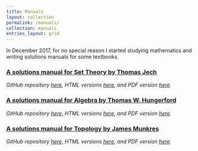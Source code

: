 ```yaml
---
title: Manuals
layout: collection
permalink: /manuals/
collection: manuals
entries_layout: grid
---
```


In December 2017, for no special reason I started studying mathematics and
writing solutions manuals for some textbooks.

### [A solutions manual for Set Theory by Thomas Jech](/manuals/jech-set-theory-solutions/)

_GitHub repository [here](https://github.com/9beach/jech-set-theory-solutions),
HTML versions [here](https://9beach.github.io/manuals/jech-set-theory-solutions/), and PDF version [here](https://github.com/9beach/jech-set-theory-solutions/releases)._

### [A solutions manual for Algebra by Thomas W. Hungerford](/manuals/hungerford-algebra-solutions/)

_GitHub repository [here](https://github.com/9beach/hungerford-algebra-solutions),
HTML versions [here](https://9beach.github.io/manuals/hungerford-algebra-solutions/),
and PDF version [here](https://github.com/9beach/hungerford-algebra-solutions/releases)._

### [A solutions manual for Topology by James Munkres](/manuals/munkres-topology-solutions/)

_GitHub repository [here](https://github.com/9beach/manuals/munkres-topology-solutions),
HTML versions [here](https://9beach.github.io/munkres-topology-solutions/),
and PDF version [here](https://github.com/9beach/munkres-topology-solutions/releases)._

